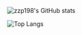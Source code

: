 ![zzp198's GitHub stats](https://github-readme-stats.vercel.app/api?username=zzp198&count_private=true&theme=tokyonight&show_icons=true)

![Top Langs](https://github-readme-stats.vercel.app/api/top-langs/?username=zzp198&layout=compact)
